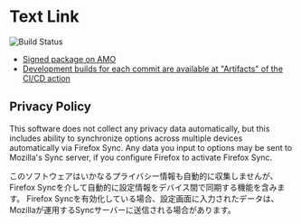 # Text Link

![Build Status](https://github.com/piroor/textlink/actions/workflows/main.yml/badge.svg?branch=trunk)

* [Signed package on AMO](https://addons.mozilla.org/firefox/addon/text-link/)
* [Development builds for each commit are available at "Artifacts" of the CI/CD action](https://github.com/piroor/textlink/actions?query=workflow%3ACI%2FCD)

## Privacy Policy

This software does not collect any privacy data automatically, but this includes ability to synchronize options across multiple devices automatically via Firefox Sync.
Any data you input to options may be sent to Mozilla's Sync server, if you configure Firefox to activate Firefox Sync.

このソフトウェアはいかなるプライバシー情報も自動的に収集しませんが、Firefox Syncを介して自動的に設定情報をデバイス間で同期する機能を含みます。
Firefox Syncを有効化している場合、設定画面に入力されたデータは、Mozillaが運用するSyncサーバーに送信される場合があります。

